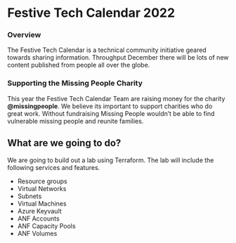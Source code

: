 # Festive Tech Calendar 2022

### Overview
The Festive Tech Calendar is a technical community initiative geared towards sharing information. Throughput December there will be lots of new content published from people all over the globe.

### Supporting the Missing People Charity
This year the Festive Tech Calendar Team are raising money for the charity **@missingpeople**. We believe its important to support charities who do great work. Without fundraising Missing People wouldn’t be able to find vulnerable missing people and reunite families.

## What are we going to do?
We are going to build out a lab using Terraform. The lab will include the following services and features.
- Resource groups
- Virtual Networks
- Subnets
- Virtual Machines
- Azure Keyvault
- ANF Accounts
- ANF Capacity Pools
- ANF Volumes